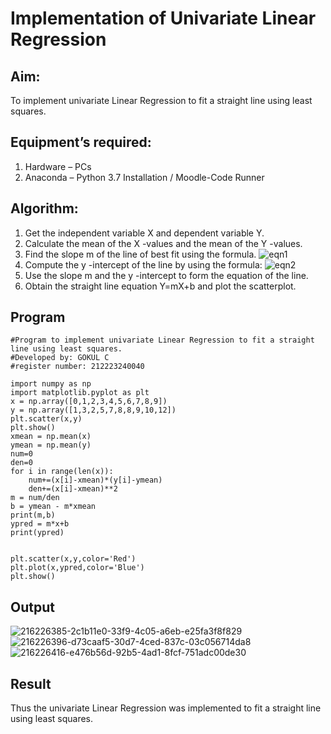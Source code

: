 # Implementation of Univariate Linear Regression
## Aim:
To implement univariate Linear Regression to fit a straight line using least squares.
## Equipment’s required:
1.	Hardware – PCs
2.	Anaconda – Python 3.7 Installation / Moodle-Code Runner
## Algorithm:
1.	Get the independent variable X and dependent variable Y.
2.	Calculate the mean of the X -values and the mean of the Y -values.
3.	Find the slope m of the line of best fit using the formula.
 ![eqn1](./eq1.jpg)
4.	Compute the y -intercept of the line by using the formula:
![eqn2](./eq2.jpg)  
5.	Use the slope m and the y -intercept to form the equation of the line.
6.	Obtain the straight line equation Y=mX+b and plot the scatterplot.
## Program
```
#Program to implement univariate Linear Regression to fit a straight line using least squares.
#Developed by: GOKUL C
#register number: 212223240040

import numpy as np 
import matplotlib.pyplot as plt
x = np.array([0,1,2,3,4,5,6,7,8,9])
y = np.array([1,3,2,5,7,8,8,9,10,12])
plt.scatter(x,y)
plt.show()
xmean = np.mean(x)
ymean = np.mean(y)
num=0
den=0
for i in range(len(x)):
    num+=(x[i]-xmean)*(y[i]-ymean)
    den+=(x[i]-xmean)**2
m = num/den
b = ymean - m*xmean
print(m,b)
ypred = m*x+b
print(ypred)


plt.scatter(x,y,color='Red')
plt.plot(x,ypred,color='Blue')
plt.show()

```
## Output

![216226385-2c1b11e0-33f9-4c05-a6eb-e25fa3f8f829](https://github.com/Gokul1410/Univariate-Linear-Regression/assets/153058321/7404bd47-8e6c-4af3-8ed8-e23b0dbd2aee)
![216226396-d73caaf5-30d7-4ced-837c-03c056714da8](https://github.com/Gokul1410/Univariate-Linear-Regression/assets/153058321/a55d4fb3-51ef-4d12-8b93-af000e6ebd47)
![216226416-e476b56d-92b5-4ad1-8fcf-751adc00de30](https://github.com/Gokul1410/Univariate-Linear-Regression/assets/153058321/8c4c36b7-26be-4cca-b85a-784819054267)


## Result
Thus the univariate Linear Regression was implemented to fit a straight line using least squares.
